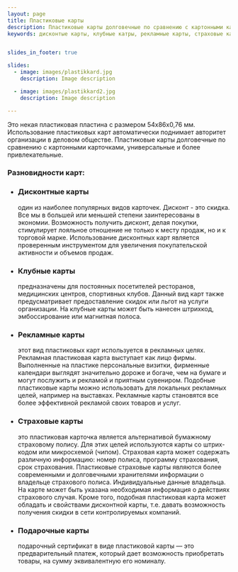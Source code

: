 ```yaml
---
layout: page
title: Пластиковые карты
description: Пластиковые карты долговечные по сравнению с картонными карточками, универсальные и более привлекательные.
keywords: дисконтые карты, клубные катры, рекламные карты, страховые карты, подарочные карты, скидочные карты.


slides_in_footer: true

slides:
  - image: images/plastikkard.jpg
    description: Image description

  - image: images/plastikkard2.jpg
    description: Image description

---
```


Это некая пластиковая пластина с размером 54х86х0,76 мм. Использование пластиковых карт автоматически поднимает авторитет организации в деловом обществе. Пластиковые карты долговечные по сравнению с картонными карточками, универсальные и более привлекательные.

 

### Разновидности карт:  

 - ### Дисконтные карты
   один из наиболее популярных видов карточек. Дисконт - это скидка. Все мы в большей или меньшей степени заинтересованы в экономии. Возможность получить дисконт, делая покупки, стимулирует лояльное отношение не только к месту продаж, но и к торговой марке. Использование дисконтных карт является проверенным инструментом для увеличения покупательской активности и объемов продаж.

 
 - ### Клубные карты
   предназначены для постоянных посетителей ресторанов, медицинских центров, спортивных клубов. Данный вид карт также предусматривает предоставление скидок или льгот на услуги организации. На клубные карты может быть нанесен штрихкод, эмбоссирование или магнитная полоса.
 
 - ### Рекламные карты
   этот вид пластиковых карт используется в рекламных целях. Рекламная пластиковая карта выступает как лицо фирмы. Выполненные на пластике персональные визитки, фирменные календари выглядят значительно дороже и богаче, чем на бумаге и могут послужить и рекламой и приятным сувениром. Подобные пластиковые карты можно использовать для локальных рекламных целей, например на выставках. Рекламные карты становятся все более эффективной рекламой своих товаров и услуг.
 
 - ### Страховые карты
   это пластиковая карточка является альтернативой бумажному страховому полису. Для этих целей используются карты со штрих-кодом или микросхемой (чипом). Страховая карта может содержать различную информацию: номер полиса, программу страхования, срок страхования. Пластиковые страховые карты являются более современными и долговечными хранителями информации о владельце страхового полиса. Индивидуальные данные владельца. На карте может быть указана необходимая информация о действиях страхового случая. Кроме того, подобная пластиковая карта может обладать и свойствами дисконтной карты, т.е. давать возможность получения скидки в сети контролируемых компаний.
 
 - ### Подарочные карты
   подарочный сертификат в виде пластиковой карты — это предварительный платеж, который дает возможность приобретать товары, на сумму эквивалентную его номиналу.
